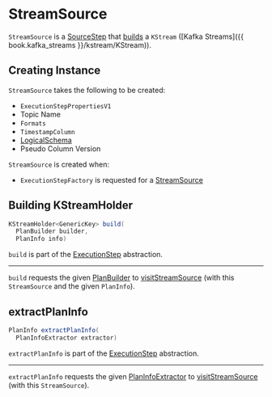 # StreamSource

`StreamSource` is a [SourceStep](SourceStep.md) that [builds](#build) a `KStream` ([Kafka Streams]({{ book.kafka_streams }}/kstream/KStream)).

## Creating Instance

`StreamSource` takes the following to be created:

* <span id="props"> `ExecutionStepPropertiesV1`
* <span id="topicName"> Topic Name
* <span id="formats"> `Formats`
* <span id="timestampColumn"> `TimestampColumn`
* <span id="sourceSchema"> [LogicalSchema](LogicalSchema.md)
* <span id="pseudoColumnVersion"> Pseudo Column Version

`StreamSource` is created when:

* `ExecutionStepFactory` is requested for a [StreamSource](ExecutionStepFactory.md#streamSource)

## <span id="build"> Building KStreamHolder

```java
KStreamHolder<GenericKey> build(
  PlanBuilder builder,
  PlanInfo info)
```

`build` is part of the [ExecutionStep](ExecutionStep.md#build) abstraction.

---

`build` requests the given [PlanBuilder](PlanBuilder.md) to [visitStreamSource](PlanBuilder.md#visitStreamSource) (with this `StreamSource` and the given `PlanInfo`).

## <span id="extractPlanInfo"> extractPlanInfo

```java
PlanInfo extractPlanInfo(
  PlanInfoExtractor extractor)
```

`extractPlanInfo` is part of the [ExecutionStep](ExecutionStep.md#extractPlanInfo) abstraction.

---

`extractPlanInfo` requests the given [PlanInfoExtractor](PlanInfoExtractor.md) to [visitStreamSource](PlanInfoExtractor.md#visitStreamSource) (with this `StreamSource`).
